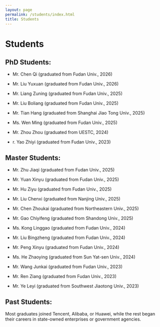 ```yaml
---
layout: page
permalink: /students/index.html
title: Students
---
```


# Students

## PhD Students:<br>
- Mr. Chen Qi (graduated from Fudan Univ., 2026)

- Mr. Liu Yuxuan (graduated from Fudan Univ., 2026)

- Mr. Liang Zuning (graduated from Fudan Univ., 2025)

- Mr. Liu Boliang (graduated from Fudan Univ., 2025)

- Mr. Tian Hang (graduated from Shanghai Jiao Tong Univ., 2025)

- Ms. Wen Ming (graduated from Fudan Univ., 2025)

- Mr. Zhou Zhou (graduated from UESTC, 2024)

- r. Yao Zhiyi (graduated from Fudan Univ., 2023)



## Master Students:<br>

- Mr. Zhu Jiaqi (graduated from Fudan Univ., 2025)

- Mr. Yuan Xinyu (graduated from Fudan Univ., 2025)

- Mr. Hu Ziyu (graduated from Fudan Univ., 2025)

- Mr. Liu Chenxi (graduated from Nanjing Univ., 2025)

- Mr. Chen Zhoukai (graduated from Northeastern Univ., 2025)

- Mr. Gao Chiyifeng (graduated from Shandong Univ., 2025)

- Ms. Kong Linggao (graduated from Fudan Univ., 2024)

- Mr. Liu Bingzheng (graduated from Fudan Univ., 2024)

- Mr. Peng Xinyu (graduated from Fudan Univ., 2024)

- Ms. He Zhaoying (graduated from Sun Yat-sen Univ., 2024)

- Mr. Wang Junkai (graduated from Fudan Univ., 2023)

- Mr. Ren Ziang (graduated from Fudan Univ., 2023)

- Mr. Ye Leyi (graduated from Southwest Jiaotong Univ., 2023)



## Past Students:<br>
 Most graduates joined Tencent, Alibaba, or Huawei, while the rest began their careers in state-owned enterprises or government agencies.
